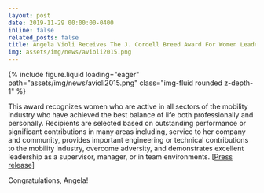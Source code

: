 ```yaml
---
layout: post
date: 2019-11-29 00:00:00-0400
inline: false
related_posts: false
title: Angela Violi Receives The J. Cordell Breed Award For Women Leaders
img: assets/img/news/avioli2015.png
---
```


<div class="row mt-4 justify-content-center">
    <div class="col-sm-12 col-md-6">
        {% include figure.liquid loading="eager" path="assets/img/news/avioli2015.png" class="img-fluid rounded z-depth-1" %}
    </div>
</div>

This award recognizes women who are active in all sectors of the mobility industry who have achieved the best balance of life both professionally and personally. Recipients are selected based on outstanding performance or significant contributions in many areas including, service to her company and community, provides important engineering or technical contributions to the mobility industry, overcome adversity, and demonstrates excellent leadership as a supervisor, manager, or in team environments.
[[Press release](https://me.engin.umich.edu/news-events/news/angela-violi-receives-j-cordell-breed-award-women-leaders/)]

Congratulations, Angela!